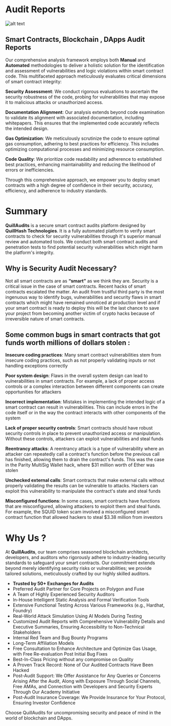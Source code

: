 # Audit Reports

![alt text](https://github.com/Quillhash/QuillAudit_Reports/blob/master/Images/Notion.png)


## Smart Contracts, Blockchain , DApps Audit Reports

Our comprehensive analysis framework employs both **Manual** and **Automated** methodologies to deliver a holistic solution for the identification and assessment of vulnerabilities and logic violations within smart contract code. This multifaceted approach meticulously evaluates critical dimensions of smart contract integrity:

**Security Assessment**: We conduct rigorous evaluations to ascertain the security robustness of the code, probing for vulnerabilities that may expose it to malicious attacks or unauthorized access.

**Documentation Alignment**: Our analysis extends beyond code examination to validate its alignment with associated documentation, including whitepapers. This ensures that the implemented code accurately reflects the intended design.

**Gas Optimization**: We meticulously scrutinize the code to ensure optimal gas consumption, adhering to best practices for efficiency. This includes optimizing computational processes and minimizing resource consumption.

**Code Quality**: We prioritize code readability and adherence to established best practices, enhancing maintainability and reducing the likelihood of errors or inefficiencies.

Through this comprehensive approach, we empower you to deploy smart contracts with a high degree of confidence in their security, accuracy, efficiency, and adherence to industry standards.

# Summary

**QuillAudits** is a secure smart contract audits platform designed by **QuillHash Technologies**. It is a fully automated platform to verify smart contracts to check for security vulnerabilities through it's superior manual review and automated tools. We conduct both smart contract audits and penetration tests to find potential security vulnerabilities which might harm the platform's integrity.

## Why is Security Audit Necessary?

Not all smart contracts are as **“smart”** as we think they are. Security is a critical issue in the case of smart contracts. Recent hacks of smart contracts escalated the matter. An audit from trustful third party is the most ingenuous way to identify bugs, vulnerabilities and security flaws in smart contracts which might have remained unnoticed at production level and if your smart contract is ready to deploy this will be the last chance to save your project from becoming another victim of crypto hacks because of irreversible nature of smart contracts.

## Some common bugs in smart contracts that got funds worth millions of dollars stolen :

**Insecure coding practices**: Many smart contract vulnerabilities stem from insecure coding practices, such as not properly validating inputs or not handling exceptions correctly

**Poor system design**: Flaws in the overall system design can lead to vulnerabilities in smart contracts. For example, a lack of proper access controls or a complex interaction between different components can create opportunities for attackers

**Incorrect implementation**: Mistakes in implementing the intended logic of a smart contract can result in vulnerabilities. This can include errors in the code itself or in the way the contract interacts with other components of the system

**Lack of proper security controls**: Smart contracts should have robust security controls in place to prevent unauthorized access or manipulation. Without these controls, attackers can exploit vulnerabilities and steal funds

**Reentrancy attacks**: A reentrancy attack is a type of vulnerability where an attacker can repeatedly call a contract's function before the previous call has finished, allowing them to drain the contract's funds. This was the case in the Parity MultiSig Wallet hack, where $31 million worth of Ether was stolen

**Unchecked external calls**: Smart contracts that make external calls without properly validating the results can be vulnerable to attacks. Hackers can exploit this vulnerability to manipulate the contract's state and steal funds

**Misconfigured functions**: In some cases, smart contracts have functions that are misconfigured, allowing attackers to exploit them and steal funds. For example, the SQUID token scam involved a misconfigured smart contract function that allowed hackers to steal $3.38 million from investors
# Why Us ?

At **QuillAudits**, our team comprises seasoned blockchain architects, developers, and auditors who rigorously adhere to industry-leading security standards to safeguard your smart contracts. Our commitment extends beyond merely identifying security risks or vulnerabilities; we provide tailored solutions, meticulously crafted by our highly skilled auditors.

- **Trusted by 50+ Exchanges for Audits**
- Preferred Audit Partner for Core Projects on Polygon and Fuse
- A Team of Highly Experienced Security Auditors
- In-House Intelligent Static Analysis and Formal Verification Tools
- Extensive Functional Testing Across Various Frameworks (e.g., Hardhat, Foundry)
- Real-World Attack Simulation Using AI Models During Testing
- Customized Audit Reports with Comprehensive Vulnerability Details and Executive Summaries, Ensuring Accessibility to Non-Technical Stakeholders
- Internal Red Team and Bug Bounty Programs
- Long-Term Affiliation Models
- Free Consultation to Enhance Architecture and Optimize Gas Usage, with Free Re-evaluation Post Initial Bug Fixes
- Best-In-Class Pricing without any compromise on Quality
- A Proven Track Record: None of Our Audited Contracts Have Been Hacked
- Post-Audit Support: We Offer Assistance for Any Queries or Concerns Arising After the Audit, Along with Exposure Through Social Channels, Free AMAs, and Connection with Developers and Security Experts Through Our Academy Initiative
- Post-Audit Insurance Coverage: We Provide Insurance for Your Protocol, Ensuring Investor Confidence

Choose QuillAudits for uncompromising security and peace of mind in the world of blockchain and DApps.

